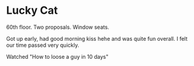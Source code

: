 # Lucky Cat

60th floor. Two proposals. Window seats. 

Got up early, had good morning kiss hehe and was quite fun overall. I felt our time passed very quickly.

Watched "How to loose a guy in 10 days"